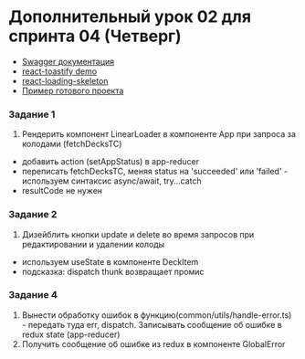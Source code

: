 # Дополнительный урок 02 для спринта 04 (Четверг)

- [Swagger документация](https://api.flashcards.andrii.es/docs)
- [react-toastify demo](https://fkhadra.github.io/react-toastify/introduction/)
- [react-loading-skeleton](https://github.com/dvtng/react-loading-skeleton#readme)
- [Пример готового проекта](https://04-sprint-02-add-lesson-for-mentor.vercel.app/)

### Задание 1
1. Рендерить компонент LinearLoader в компоненте App при запроса за колодами (fetchDecksTC)
- добавить action (setAppStatus) в app-reducer
- переписать fetchDecksTC, меняя status на 'succeeded' или 'failed' - используем синтаксис async/await, try...catch
- resultCode не нужен

### Задание 2
1. Дизейблить кнопки update и delete во время запросов при редактировании и удалении колоды
- используем useState в компоненте DeckItem
- подсказка: dispatch thunk возвращает промис

### Задание 4
1. Вынести обработку ошибок в функцию(common/utils/handle-error.ts) - передать туда err, dispatch. Записывать сообщение об ошибке в redux state (app-reducer)
2. Получить сообщение об ошибке из redux в компоненте GlobalError